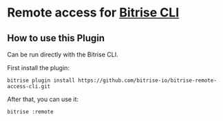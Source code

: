 # Remote access for [Bitrise CLI](https://github.com/bitrise-io/bitrise)

## How to use this Plugin

Can be run directly with the Bitrise CLI.

First install the plugin:
```
bitrise plugin install https://github.com/bitrise-io/bitrise-remote-access-cli.git
```

After that, you can use it:
```
bitrise :remote
```
